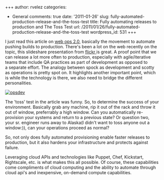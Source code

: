 +++
author: rvelez
categories:
- General
comments: true
date: '2011-01-26'
slug: fully-automated-production-release-and-the-toss-test
title: Fully automating releases to production and The Toss Test
url: /2011/01/26/fully-automated-production-release-and-the-toss-test
wordpress_id: 531
+++


I just read this article on [web ops 2.0](http://dev2ops.org/storage/downloads/FullyAutomatedProvisioning_Whitepaper.pdf), basically the movement to automate pushing builds to production. There's been a lot on the web recently on the topic, this slideshare presentation from [flickr ](http://www.slideshare.net/jallspaw/10-deploys-per-day-dev-and-ops-cooperation-at-flickr)is great. A proof point that we can release a lot more often to production, especially with agile/iterative teams that include QA practices as part of development as opposed to a separate effort. The analogy between spock as development and scotty as operations is pretty spot on. It highlights another important point, which is while the technology is there, we also need to bridge the different personalities.

[![opsdev](http://farm6.static.flickr.com/5213/5391205582_ea3541c823.jpg)](http://www.flickr.com/photos/rayvelez/5391205582/)

The 'toss' test in the article was funny. So, to determine the success of your environment. Basically grab any machine, rip it out of the rack and throw it out of window, preferrably a high window. Can you automatically re-provision your systems and return to a previous state? Or question two, your sr. engineer runs away to Alaska(I didn't want to toss anyone out a window:)), can your operations proceed as normal?

So, not only does fully automated provisioning enable faster releases to production, but it also hardens your infrastructure and protects against failure.

Leveraging cloud APIs and technologies like Puppet, Chef, Kickstart, Rightscale, etc. is what makes this all possible. Of course, these capabilities come compliments of cloud computing and the ability to automate through cloud api's and inexpensive, on-demand compute capabilities.
